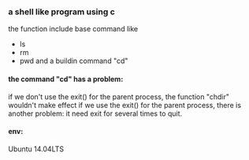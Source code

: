 ### a shell like program using c
the function include base command like
- ls
- rm
- pwd
and a buildin command "cd"

#### the command "cd" has a problem:
if we don't use the exit() for the parent process, the function "chdir" wouldn't make effect
if we use the exit() for the parent process, there is another problem: it need exit for several times to quit.

#### env:
Ubuntu 14.04LTS